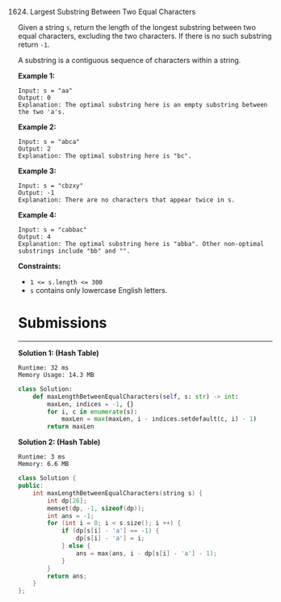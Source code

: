 1624. Largest Substring Between Two Equal Characters

Given a string `s`, return the length of the longest substring between two equal characters, excluding the two characters. If there is no such substring return `-1`.

A substring is a contiguous sequence of characters within a string.

 

**Example 1:**
```
Input: s = "aa"
Output: 0
Explanation: The optimal substring here is an empty substring between the two 'a's.
```

**Example 2:**
```
Input: s = "abca"
Output: 2
Explanation: The optimal substring here is "bc".
```

**Example 3:**
```
Input: s = "cbzxy"
Output: -1
Explanation: There are no characters that appear twice in s.
```

**Example 4:**
```
Input: s = "cabbac"
Output: 4
Explanation: The optimal substring here is "abba". Other non-optimal substrings include "bb" and "".
```

**Constraints:**

* `1 <= s.length <= 300`
* `s` contains only lowercase English letters.

# Submissions
---
**Solution 1: (Hash Table)**
```
Runtime: 32 ms
Memory Usage: 14.3 MB
```
```python
class Solution:
    def maxLengthBetweenEqualCharacters(self, s: str) -> int:
        maxLen, indices = -1, {}
        for i, c in enumerate(s):
            maxLen = max(maxLen, i - indices.setdefault(c, i) - 1)
        return maxLen
```

**Solution 2: (Hash Table)**
```
Runtime: 3 ms
Memory: 6.6 MB
```
```c++
class Solution {
public:
    int maxLengthBetweenEqualCharacters(string s) {
        int dp[26];
        memset(dp, -1, sizeof(dp));
        int ans = -1;
        for (int i = 0; i < s.size(); i ++) {
            if (dp[s[i] - 'a'] == -1) {
                dp[s[i] - 'a'] = i;
            } else {
                ans = max(ans, i - dp[s[i] - 'a'] - 1);
            }
        }
        return ans;
    }
};
```
